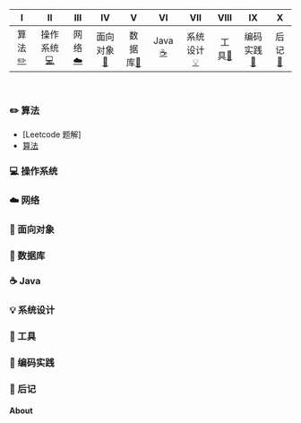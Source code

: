 | Ⅰ | Ⅱ | Ⅲ | Ⅳ | Ⅴ | Ⅵ | Ⅶ | Ⅷ | Ⅸ | Ⅹ |
| :--------: | :---------: | :---------: | :---------: | :---------: | :---------:| :---------: | :-------: | :-------:| :------:|
| 算法[:pencil2:](#pencil2-算法) | 操作系统[:computer:](#computer-操作系统)|网络[:cloud:](#cloud-网络) | 面向对象[:couple:](#couple-面向对象) |数据库[:floppy_disk:](#floppy_disk-数据库)| Java [:coffee:](#coffee-java)| 系统设计[:bulb:](#bulb-系统设计)| 工具[:hammer:](#hammer-工具)| 编码实践[:speak_no_evil:](#speak_no_evil-编码实践)| 后记[:memo:](#memo-后记) |

<br>


### :pencil2: 算法
- [Leetcode 题解]
 - [算法](https://github.com/Gongyihang/HelloWorld/blob/master/Leetcode/leetcode.md)

### :computer: 操作系统

### :cloud: 网络 

### :couple: 面向对象

### :floppy_disk: 数据库 

### :coffee: Java

### :bulb: 系统设计 

### :hammer: 工具 

### :speak_no_evil: 编码实践 

### :memo: 后记 

#### About
